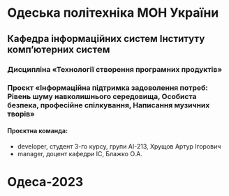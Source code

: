 # Одеська політехніка МОН України
## Кафедра інформаційних систем Інституту комп’ютерних систем
### Дисципліна «Технології створення програмних продуктів»
### Проєкт «Інформаційна підтримка задоволення потреб: Рівень шуму навколишнього середовища, Особиста безпека, професійне спілкування, Написання музичних творів»
#### Проєктна команда:
- developer, студент 3-го курсу, групи АІ-213, Хрущов Артур Ігорович
- manager, доцент кафедри ІС, Блажко О.А.
# Одеса-2023



